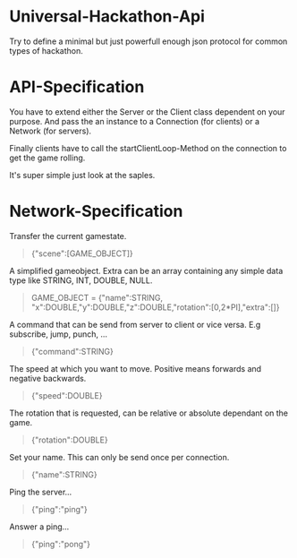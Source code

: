 Universal-Hackathon-Api
=======================

Try to define a minimal but just powerfull enough json protocol for common types of hackathon.

API-Specification
=================

You have to extend either the Server or the Client class dependent on your purpose. And pass the an instance to a Connection (for clients) or a Network (for servers).

Finally clients have to call the startClientLoop-Method on the connection to get the game rolling.

It's super simple just look at the saples.

Network-Specification
=====================

Transfer the current gamestate.
> {"scene":[GAME_OBJECT]}

A simplified gameobject. Extra can be an array containing any simple data type like STRING, INT, DOUBLE, NULL.
> GAME_OBJECT = {"name":STRING, "x":DOUBLE,"y":DOUBLE,"z":DOUBLE,"rotation":[0,2*PI],"extra":[]}

A command that can be send from server to client or vice versa. E.g subscribe, jump, punch, ...
> {"command":STRING}

The speed at which you want to move. Positive means forwards and negative backwards.
> {"speed":DOUBLE}

The rotation that is requested, can be relative or absolute dependant on the game.
> {"rotation":DOUBLE}

Set your name. This can only be send once per connection.
> {"name":STRING}

Ping the server...
> {"ping":"ping"}

Answer a ping...
> {"ping":"pong"}
